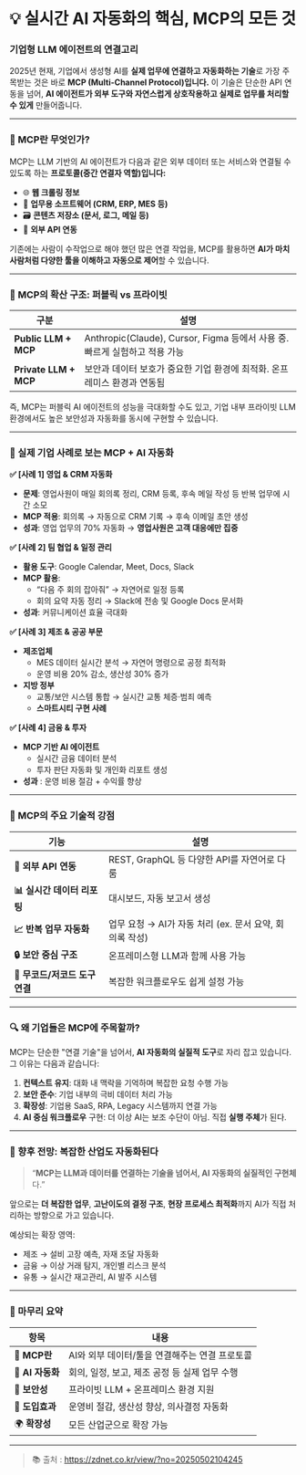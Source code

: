 # 💡 실시간 AI 자동화의 핵심, MCP의 모든 것

### **기업형 LLM 에이전트의 연결고리**

2025년 현재, 기업에서 생성형 AI를 **실제 업무에 연결하고 자동화하는 기술**로 가장 주목받는 것은 바로 **MCP (Multi-Channel Protocol)입니다.** 이 기술은 단순한 API 연동을 넘어, **AI 에이전트가 외부 도구와 자연스럽게 상호작용하고 실제로 업무를 처리할 수 있게** 만들어줍니다.

---

### 📌 MCP란 무엇인가?

MCP는 LLM 기반의 AI 에이전트가 다음과 같은 외부 데이터 또는 서비스와 연결될 수 있도록 하는 **프로토콜(중간 연결자 역할)입니다:**

- 🌐 **웹 크롤링 정보**
- 🧰 **업무용 소프트웨어 (CRM, ERP, MES 등)**
- 🗃️ **콘텐츠 저장소 (문서, 로그, 메일 등)**
- 🔗 **외부 API 연동**

기존에는 사람이 수작업으로 해야 했던 많은 연결 작업을, MCP를 활용하면 **AI가 마치 사람처럼 다양한 툴을 이해하고 자동으로 제어**할 수 있습니다.

---

### 🔐 MCP의 확산 구조: 퍼블릭 vs 프라이빗

| **구분** | **설명** |
| --- | --- |
| **Public LLM + MCP** | Anthropic(Claude), Cursor, Figma 등에서 사용 중. 빠르게 실험하고 적용 가능 |
| **Private LLM + MCP** | 보안과 데이터 보호가 중요한 기업 환경에 최적화. 온프레미스 환경과 연동됨 |

즉, MCP는 퍼블릭 AI 에이전트의 성능을 극대화할 수도 있고, 기업 내부 프라이빗 LLM 환경에서도 높은 보안성과 자동화를 동시에 구현할 수 있습니다.

---

### 🧠 실제 기업 사례로 보는 MCP + AI 자동화

**✅ [사례 1] 영업 & CRM 자동화**

- **문제**: 영업사원이 매일 회의록 정리, CRM 등록, 후속 메일 작성 등 반복 업무에 시간 소모
- **MCP 적용**: 회의록 → 자동으로 CRM 기록 → 후속 이메일 초안 생성
- **성과**: 영업 업무의 70% 자동화 → **영업사원은 고객 대응에만 집중**

**✅ [사례 2] 팀 협업 & 일정 관리**

- **활용 도구**: Google Calendar, Meet, Docs, Slack
- **MCP 활용**:
    - “다음 주 회의 잡아줘” → 자연어로 일정 등록
    - 회의 요약 자동 정리 → Slack에 전송 및 Google Docs 문서화
- **성과**: 커뮤니케이션 효율 극대화

**✅ [사례 3] 제조 & 공공 부문**

- **제조업체**
    - MES 데이터 실시간 분석 → 자연어 명령으로 공정 최적화
    - 운영 비용 20% 감소, 생산성 30% 증가
- **지방 정부**
    - 교통/보안 시스템 통합 → 실시간 교통 체증·범죄 예측
    - **스마트시티 구현 사례**

**✅ [사례 4] 금융 & 투자**

- **MCP 기반 AI 에이전트**
    - 실시간 금융 데이터 분석
    - 투자 판단 자동화 및 개인화 리포트 생성
- **성과** : 운영 비용 절감 + 수익률 향상

---

### 🔧 MCP의 주요 기술적 강점

| **기능** | **설명** |
| --- | --- |
| **📡 외부 API 연동** | REST, GraphQL 등 다양한 API를 자연어로 다룸 |
| **📊 실시간 데이터 리포팅** | 대시보드, 자동 보고서 생성 |
| **📈 반복 업무 자동화** | 업무 요청 → AI가 자동 처리 (ex. 문서 요약, 회의록 작성) |
| **🔒 보안 중심 구조** | 온프레미스형 LLM과 함께 사용 가능 |
| **🧩 무코드/저코드 도구 연결** | 복잡한 워크플로우도 쉽게 설정 가능 |

---

### 🔍 왜 기업들은 MCP에 주목할까?

MCP는 단순한 "연결 기술"을 넘어서, **AI 자동화의 실질적 도구**로 자리 잡고 있습니다. 그 이유는 다음과 같습니다:

1. **컨텍스트 유지**: 대화 내 맥락을 기억하며 복잡한 요청 수행 가능
2. **보안 준수**: 기업 내부의 극비 데이터 처리 가능
3. **확장성**: 기업용 SaaS, RPA, Legacy 시스템까지 연결 가능
4. **AI 중심 워크플로우** 구현: 더 이상 AI는 보조 수단이 아님. 직접 **실행 주체**가 된다.

---

### 🔮 향후 전망: 복잡한 산업도 자동화된다

> “**MCP는 LLM과 데이터를 연결하는 기술을 넘어서, AI 자동화의 실질적인 구현체**다.”
>

앞으로는 **더 복잡한 업무**, **고난이도의 결정 구조**, **현장 프로세스 최적화**까지 AI가 직접 처리하는 방향으로 가고 있습니다.

예상되는 확장 영역:

- 제조 → 설비 고장 예측, 자재 조달 자동화
- 금융 → 이상 거래 탐지, 개인별 리스크 분석
- 유통 → 실시간 재고관리, AI 발주 시스템

---

### 🧾 마무리 요약

| **항목** | **내용** |
| --- | --- |
| 🔗 **MCP란** | AI와 외부 데이터/툴을 연결해주는 연결 프로토콜 |
| 🧠 **AI 자동화** | 회의, 일정, 보고, 제조 공정 등 실제 업무 수행 |
| 🔐 **보안성** | 프라이빗 LLM + 온프레미스 환경 지원 |
| 🚀 **도입효과** | 운영비 절감, 생산성 향상, 의사결정 자동화 |
| 🌍 **확장성** | 모든 산업군으로 확장 가능 |

---

> 📚 출처 : https://zdnet.co.kr/view/?no=20250502104245
>